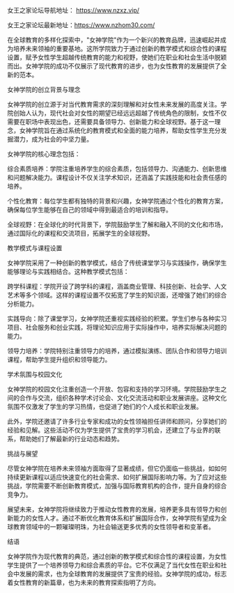 女王之家论坛导航地址： https://www.nzxz.vip/

女王之家论坛最新地址：https://www.nzhom30.com/

在全球教育的多样化探索中，"女神学院"作为一个新兴的教育品牌，迅速崛起并成为培养未来领袖的重要基地。这所学院致力于通过创新的教学模式和综合性的课程设置，赋予女性学生超越传统教育的能力和视野，使她们在职业和社会生活中脱颖而出。女神学院的成功不仅展示了现代教育的进步，也为女性教育的发展提供了全新的范本。

女神学院的创立背景与理念

女神学院的创立源于对当代教育需求的深刻理解和对女性未来发展的高度关注。学院创始人认为，现代社会对女性的期望已经远远超越了传统角色的限制，女性不仅需要在职场中表现出色，还需要具备领导力、创新能力和全球视野。基于这一理念，女神学院旨在通过系统化的教育模式和全面的能力培养，帮助女性学生充分发掘潜力，成为社会的中坚力量。

女神学院的核心理念包括：

综合素质培养：学院注重培养学生的综合素质，包括领导力、沟通能力、创新思维和问题解决能力。课程设计不仅关注学术知识，还涵盖了实践技能和社会责任感的培养。

个性化教育：每位学生都有独特的背景和兴趣，女神学院通过个性化的教育方案，确保每位学生能够在自己的领域中得到最适合的培训和指导。

全球视野：在全球化的时代背景下，学院鼓励学生了解和融入不同的文化和市场，通过国际化的课程和交流项目，拓展学生的全球视野。

教学模式与课程设置

女神学院采用了一种创新的教学模式，结合了传统课堂学习与实践操作，确保学生能够理论与实践相结合。这种教学模式包括：

跨学科课程：学院开设了跨学科的课程，涵盖商业管理、科技创新、社会学、人文艺术等多个领域。这样的课程设置不仅拓宽了学生的知识面，还增强了她们的综合分析能力。

实践导向：除了课堂学习，女神学院还重视实践经验的积累。学生们参与各种实习项目、社会服务和创业实践，将理论知识应用于实际操作中，培养实际解决问题的能力。

领导力培养：学院特别注重领导力的培养，通过模拟演练、团队合作和领导力培训课程，帮助学生提升组织和领导能力。

学术氛围与校园文化

女神学院的校园文化注重创造一个开放、包容和支持的学习环境。学院鼓励学生之间的合作与交流，组织各种学术讨论会、文化交流活动和职业发展讲座。这种文化氛围不仅激发了学生的学习热情，也促进了她们的个人成长和职业发展。

此外，学院还邀请了许多行业专家和成功的女性领袖担任讲师和顾问，分享她们的经验和见解。这些活动不仅为学生提供了宝贵的学习机会，还建立了与业界的联系，帮助她们了解最新的行业动态和趋势。

挑战与展望

尽管女神学院在培养未来领袖方面取得了显著成绩，但它仍面临一些挑战，如如何持续更新课程以适应快速变化的社会需求、如何扩展国际影响力等。为了应对这些挑战，学院需要不断创新教育模式，加强与国际教育机构的合作，提升自身的综合竞争力。

展望未来，女神学院将继续致力于推动女性教育的发展，培养更多具有领导力和创新能力的女性人才。通过不断优化教育体系和扩展国际合作，女神学院有望成为全球教育领域中的一颗璀璨明珠，为社会输送更多优秀的女性领导者和变革者。

结语

女神学院作为现代教育的典范，通过创新的教学模式和综合性的课程设置，为女性学生提供了一个培养领导力和综合素质的平台。它不仅满足了当代女性在职业和社会中发展的需求，也为全球教育的发展提供了宝贵的经验。女神学院的成功，标志着女性教育的新篇章，也为未来的教育探索指明了方向。
